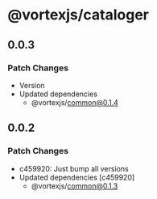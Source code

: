 # @vortexjs/cataloger

## 0.0.3

### Patch Changes

- Version
- Updated dependencies
  - @vortexjs/common@0.1.4

## 0.0.2

### Patch Changes

- c459920: Just bump all versions
- Updated dependencies [c459920]
  - @vortexjs/common@0.1.3
